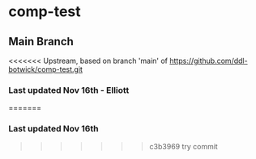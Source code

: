 # comp-test


## Main Branch

<<<<<<< Upstream, based on branch 'main' of https://github.com/ddl-botwick/comp-test.git
### Last updated Nov 16th - Elliott

=======
### Last updated Nov 16th
>>>>>>> c3b3969 try commit


